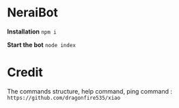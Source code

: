 ﻿# NeraiBot
**Installation**
`npm i`

**Start the bot**
`node index`

# Credit
The commands structure, help command, ping command : `https://github.com/dragonfire535/xiao`
